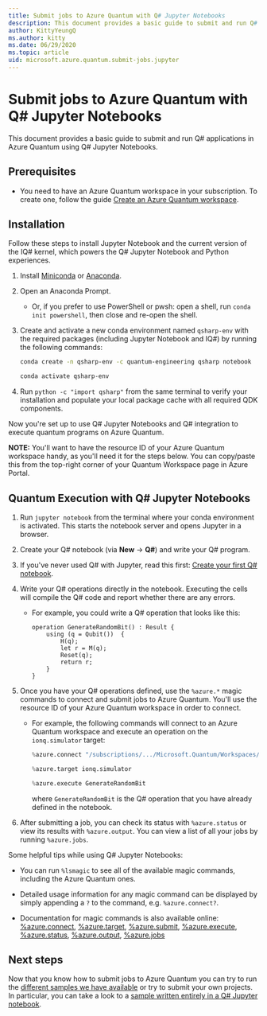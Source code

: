 ```yaml
---
title: Submit jobs to Azure Quantum with Q# Jupyter Notebooks
description: This document provides a basic guide to submit and run Q# applications in Azure Quantum using Q# Jupyter Notebooks.
author: KittyYeungQ
ms.author: kitty
ms.date: 06/29/2020
ms.topic: article
uid: microsoft.azure.quantum.submit-jobs.jupyter
---
```


# Submit jobs to Azure Quantum with Q# Jupyter Notebooks

This document provides a basic guide to submit and run Q# applications in Azure
Quantum using Q# Jupyter Notebooks.

## Prerequisites 

- You need to have an Azure Quantum workspace in your subscription. To create
  one, follow the guide [Create an Azure Quantum
  workspace](xref:microsoft.azure.quantum.workspaces-portal).

## Installation

Follow these steps to install Jupyter Notebook and the current version of the
IQ# kernel, which powers the Q# Jupyter Notebook and Python experiences.

1. Install [Miniconda](https://docs.conda.io/en/latest/miniconda.html) or
   [Anaconda](https://www.anaconda.com/products/individual#Downloads).
1. Open an Anaconda Prompt.
   - Or, if you prefer to use PowerShell or pwsh: open a shell, run `conda init
     powershell`, then close and re-open the shell.
1. Create and activate a new conda environment named `qsharp-env` with the
   required packages (including Jupyter Notebook and IQ#) by running the
   following commands:

    ```bash
    conda create -n qsharp-env -c quantum-engineering qsharp notebook

    conda activate qsharp-env
    ```

1. Run `python -c "import qsharp"` from the same terminal to verify your
   installation and populate your local package cache with all required QDK
   components.

Now you're set up to use Q# Jupyter Notebooks and Q# integration to execute
quantum programs on Azure Quantum.

**NOTE:** You'll want to have the resource ID of your Azure Quantum workspace
handy, as you'll need it for the steps below. You can copy/paste this from the
top-right corner of your Quantum Workspace page in Azure Portal.

## Quantum Execution with Q# Jupyter Notebooks

1. Run `jupyter notebook` from the terminal where your conda environment is
   activated. This starts the notebook server and opens Jupyter in a browser.
1. Create your Q# notebook (via **New** → **Q#**) and write your Q# program.
1. If you've never used Q# with Jupyter, read this first: [Create your first Q#
    notebook](xref:microsoft.quantum.install.jupyter).
1. Write your Q# operations directly in the notebook. Executing the cells will
   compile the Q# code and report whether there are any errors.
    - For example, you could write a Q# operation that looks like this:

        ```qsharp
        operation GenerateRandomBit() : Result {
            using (q = Qubit())  {
                H(q);
                let r = M(q);
                Reset(q);
                return r;
            }
        }
        ```

1. Once you have your Q# operations defined, use the `%azure.*` magic commands
   to connect and submit jobs to Azure Quantum. You'll use the resource ID of
   your Azure Quantum workspace in order to connect.

    - For example, the following commands will connect to an Azure Quantum
      workspace and execute an operation on the `ionq.simulator` target:

        ```py
        %azure.connect "/subscriptions/.../Microsoft.Quantum/Workspaces/WORKSPACE_NAME"

        %azure.target ionq.simulator

        %azure.execute GenerateRandomBit
        ```

        where `GenerateRandomBit` is the Q# operation that you have already
        defined in the notebook.

1. After submitting a job, you can check its status with `%azure.status` or view
   its results with `%azure.output`. You can view a list of all your jobs by
   running `%azure.jobs`.

Some helpful tips while using Q# Jupyter Notebooks:

- You can run `%lsmagic` to see all of the available magic commands, including
  the Azure Quantum ones.
- Detailed usage information for any magic command can be displayed by simply
  appending a `?` to the command, e.g. `%azure.connect?`.

- Documentation for magic commands is also available online:
  [%azure.connect](https://docs.microsoft.com/qsharp/api/iqsharp-magic/azure.connect),
  [%azure.target](https://docs.microsoft.com/qsharp/api/iqsharp-magic/azure.target),
  [%azure.submit](https://docs.microsoft.com/qsharp/api/iqsharp-magic/azure.submit),
  [%azure.execute](https://docs.microsoft.com/qsharp/api/iqsharp-magic/azure.execute),
  [%azure.status](https://docs.microsoft.com/qsharp/api/iqsharp-magic/azure.status),
  [%azure.output](https://docs.microsoft.com/qsharp/api/iqsharp-magic/azure.output),
  [%azure.jobs](https://docs.microsoft.com/qsharp/api/iqsharp-magic/azure.jobs)

## Next steps

Now that you know how to submit jobs to Azure Quantum you can try to run the
[different samples we have available](https://github.com/MicrosoftDocs/quantum-docs-private/tree/feature/onboarding-azure-quantum/azure-quantum/samples) or try to submit your own
projects. In particular, you can take a look to a [sample written entirely in a Q# Jupyter notebook](https://github.com/MicrosoftDocs/quantum-docs-private/blob/feature/onboarding-azure-quantum/azure-quantum/samples/qsharp/parallel-qrng/ParallelQrng.ipynb).
